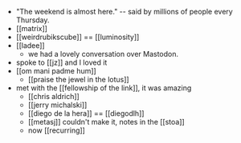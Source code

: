 - "The weekend is almost here." -- said by millions of people every Thursday.
- [[matrix]]
- [[weirdrubikscube]] == [[luminosity]]
- [[ladee]]
  - we had a lovely conversation over Mastodon.
- spoke to [[jz]] and I loved it
- [[om mani padme hum]]
  - [[praise the jewel in the lotus]]
- met with the [[fellowship of the link]], it was amazing
  - [[chris aldrich]]
  - [[jerry michalski]]
  - [[diego de la hera]] == [[diegodlh]]
  - [[metasj]] couldn't make it, notes in the [[stoa]]
  - now [[recurring]]
